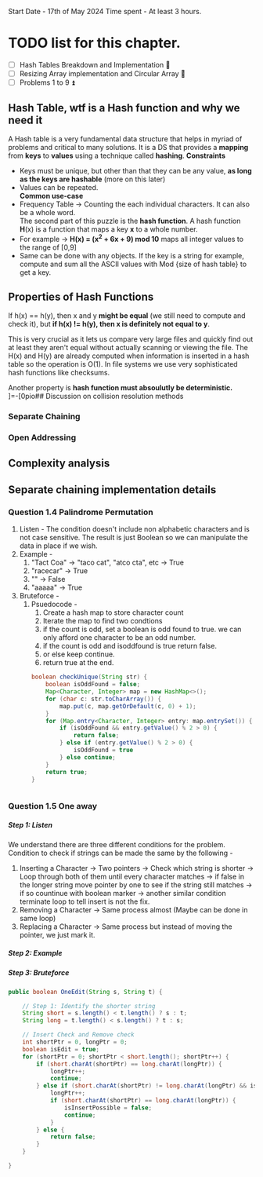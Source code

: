 Start Date - 17th of May 2024
Time spent - At least 3 hours.  
# TODO list for this chapter.
- [ ] Hash Tables Breakdown and Implementation 🔽
- [ ] Resizing Array implementation and Circular Array 🔼 
- [ ] Problems 1 to 9 ⏫  

## Hash Table, wtf is a Hash function and why we need it
A Hash table is a very fundamental data structure that helps in myriad of problems and critical to many solutions. It is a DS that provides a **mapping** from **keys** to **values** using a technique called **hashing**. 
**Constraints**
- Keys must be unique, but other than that they can be any value, **as long as the keys are hashable** (more on this later)
- Values can be repeated.  
**Common use-case**
- Frequency Table -> Counting the each individual characters. It can also be a whole word.  
The second part of this puzzle is the **hash function**. A hash function **H**(x) is a function that maps a key **x** to a whole number. 
- For example -> **H(x) = (x$^2$ + 6x + 9) mod 10** maps all integer values to the range of [0,9]
- Same can be done with any objects. If the key is a string for example, compute and sum all the ASCII values with Mod {size of hash table} to get a key.
## Properties of Hash Functions
If h(x) == h(y), then x and y **might be equal** (we still need to compute and check it), but **if h(x) != h(y), then x is definitely not equal to y**.

This is very crucial as it lets us compare very large files and quickly find out at least they aren't equal without actually scanning or viewing the file. The H(x) and H(y) are already computed when information is inserted in a hash table so the operation is O(1). In file systems we use very sophisticated hash functions like checksums.

Another property is **hash function must absoulutly be deterministic.**\
]=-[0pio## Discussion on collision resolution methods

### Separate Chaining
### Open Addressing 

## Complexity analysis

## Separate chaining implementation details


### Question 1.4 Palindrome Permutation
1. Listen - The condition doesn't include non alphabetic characters and is not case sensitive. The result is just Boolean so we can manipulate the data in place if we wish. 
2. Example - 
	1. "Tact Coa" -> "taco cat", "atco cta", etc -> True
	2. "racecar" -> True
	3. "" -> False 
	4. "aaaaa" -> True
3. Bruteforce - 
	1. Psuedocode -
		1. Create a hash map to store character count
		2. Iterate the map to find two condtions
		3. if the count is odd, set a boolean is odd found to true. we can only afford one character to be an odd number.
		4. if the count is odd and isoddfound is true return false.
		5. or else keep continue.
		6. return true at the end.
		```java
		boolean checkUnique(String str) {
			boolean isOddFound = false;
			Map<Character, Integer> map = new HashMap<>();
			for (char c: str.toCharArray()) {
				map.put(c, map.getOrDefault(c, 0) + 1);
			}
			for (Map.entry<Character, Integer> entry: map.entrySet()) {
				if (isOddFound && entry.getValue() % 2 > 0) {
					return false;
				} else if (entry.getValue() % 2 > 0) {
					isOddFound = true
				} else continue;
			}
			return true;
		}
	```
### Question 1.5 One away
##### Step 1: Listen
We understand there are three different conditions for the problem. Condition to check if strings can be made the same by the following - 
1. Inserting a Character -> Two pointers -> Check which string is shorter -> Loop through both of them until every character matches -> if false in the longer string move pointer by one to see if the string still matches -> if so countinue with boolean marker -> another similar condition terminate loop to tell insert is not the fix.
2. Removing a Character -> Same process almost (Maybe can be done in same loop)
3. Replacing a Character -> Same process but instead of moving the pointer, we just mark it.
##### Step 2: Example
##### Step 3: Bruteforce
```java
public boolean OneEdit(String s, String t) {

	// Step 1: Identify the shorter string
	String short = s.length() < t.length() ? s : t;
	String long = t.length() < s.length() ? t : s;

	// Insert Check and Remove check
	int shortPtr = 0, longPtr = 0;
	boolean isEdit = true;
	for (shortPtr = 0; shortPtr < short.length(); shortPtr++) {
		if (short.charAt(shortPtr) == long.charAt(longPtr)) {
			longPtr++;
			continue;
		} else if (short.charAt(shortPtr) != long.charAt(longPtr) && isInsertPossible) {
			longPtr++;
			if (short.charAt(shortPtr) == long.charAt(longPtr)) {
				isInsertPossible = false;
				continue;
			}
		} else {
			return false;
		}
	}

}
```